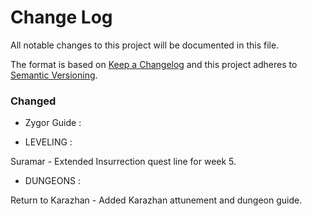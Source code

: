 # Change Log
All notable changes to this project will be documented in this file.

The format is based on [Keep a Changelog](http://keepachangelog.com/) 
and this project adheres to [Semantic Versioning](http://semver.org/).

### Changed

- Zygor Guide : 

- LEVELING : 

Suramar - Extended Insurrection quest line for week 5.

- DUNGEONS : 

Return to Karazhan - Added Karazhan attunement and dungeon guide.
